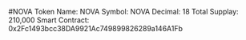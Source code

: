 #NOVA
Token Name: NOVA
Symbol: NOVA
Decimal: 18
Total Supplay: 210,000
Smart Contract: 0x2Fc1493bcc38DA9921Ac749899826289a146A1Fb
